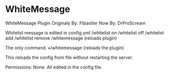 # WhiteMessage
WhiteMessage Plugin Originaly By: Ftbastler Now By: DrProScream 


Whitelist message is edited in config.yml /whitelist on /whitelist off /whitelist add /whitelist remove /whitemessage (reloads plugin)

The only command.
•/whitemessage (reloads the plugin) 

This reloads the config from file without restarting the server.

Permissions: None. All edited in the config file.

